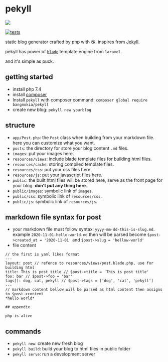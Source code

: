 # pekyll 

![](https://banners.beyondco.de/pekyll.png?theme=light&packageName=composer+global+install+bangnokia%2Fpekyll&pattern=architect&style=style_1&description=static+blog+generator+by+php&md=1&showWatermark=1&fontSize=125px&images=book-open)

[![tests](https://github.com/bangnokia/pekyll/workflows/Run%20test/badge.svg)](https://github.com/bangnokia/pekyll/actions)

static blog generator crafted by php with 😘. inspires from [Jekyll](https://jekyllrb.com).

pekyll has power of [`blade`](https://laravel.com/docs/8.x/blade) template engine from `laravel`. 

and it's simple as puck.


## getting started

- install php 7.4
- install [composer](https://getcomposer.org/download/)
- Install `pekyll` with composer command: `composer global require bangnokia/pekyll`
- create new blog: `pekyll new yourblog`

## structure

- `app/Post.php`: the `Post` class when building from your markdown file. here you can customize what you want.
- `posts`: the directory for store your blog content `.md` files.
- `images`: put your images here.
- `resources/views`: include blade template files for building html files.
- `resources/cache`: storing compiled template files.
- `resources/css`: put your css files here.
- `resources/js`: put your javascript files here.
- `public`: the built html files will be stored here, serve as the front page for your blog. **don't put any thing here**.
- `public/images`: symbolic link of `images`.
- `public/css`: symbolic link of `resources/css`.
- `public/js`: symbolic link of `resources/js`.

## markdown file syntax for post

- your markdown file must follow syntax: `yyyy-mm-dd-this-is-slug.md`. example `2020-11-01-hello-world.md` then will be parsed become `$post->created_at = '2020-11-01'` and `$post->slug = 'hellow-world'`
- file content
```
// the first is yaml likes format
---
layout: post // refence to resources/views/post.blade.php, use for building html
title: This is post title // $post->title = 'This is post title'
foo: bar // $post->foo = 'bar'
tags[]: dog, cat, pekyll // $post->tags = ['dog', 'cat', 'pekyll']
---
// markdown content bellow will be parsed as html content then assigns to $post->content
*hello world*

## appendix

php is alive
```

## commands

- `pekyll new`: create new fresh blog
- `pekyll build`: build your blog to html files in public folder
- `pekyll serve`: run a development server 
